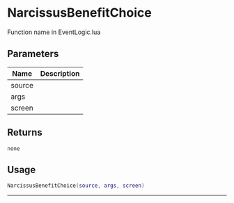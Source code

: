 # NarcissusBenefitChoice

Function name in EventLogic.lua

## Parameters

| Name   | Description |
| ------ | ----------- |
| source |             |
| args   |             |
| screen |             |

## Returns

`none`

## Usage

```lua
NarcissusBenefitChoice(source, args, screen)
```

---
